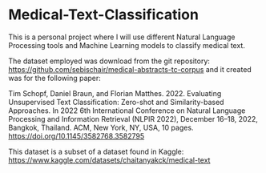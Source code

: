 # Medical-Text-Classification
This is a personal project where I will use different Natural Language Processing tools and Machine Learning models to classify medical text.

The dataset employed was download from the git repository: https://github.com/sebischair/medical-abstracts-tc-corpus and it created was for the following paper:

Tim Schopf, Daniel Braun, and Florian Matthes. 2022. Evaluating Unsupervised Text Classification: Zero-shot and Similarity-based Approaches. In 2022 6th International Conference on Natural Language Processing and Information Retrieval (NLPIR 2022), December 16–18, 2022, Bangkok, Thailand. ACM, New York, NY, USA, 10 pages. https://doi.org/10.1145/3582768.3582795

This dataset is a subset of a dataset found in Kaggle: https://www.kaggle.com/datasets/chaitanyakck/medical-text
